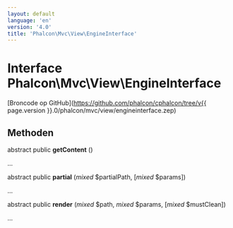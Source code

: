 ```yaml
---
layout: default
language: 'en'
version: '4.0'
title: 'Phalcon\Mvc\View\EngineInterface'
---
```


# Interface **Phalcon\Mvc\View\EngineInterface**

[Broncode op GitHub](https://github.com/phalcon/cphalcon/tree/v{{ page.version }}.0/phalcon/mvc/view/engineinterface.zep)

## Methoden

abstract public **getContent** ()

...

abstract public **partial** (*mixed* $partialPath, [*mixed* $params])

...

abstract public **render** (*mixed* $path, *mixed* $params, [*mixed* $mustClean])

...